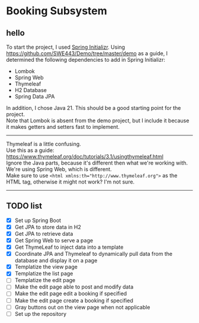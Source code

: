 # Booking Subsystem

## hello

To start the project, I used [Spring Initializr](https://start.spring.io/index.html).
Using https://github.com/SWE443/Demo/tree/master/demo as a guide, I determined the following dependencies to add in Spring Initializr:
- Lombok  
- Spring Web  
- Thymeleaf  
- H2 Database  
- Spring Data JPA  

In addition, I chose Java 21. This should be a good starting point for the project.  
Note that Lombok is absent from the demo project, but I include it because it makes getters and setters fast to implement.

---

Thymeleaf is a little confusing.  
Use this as a guide: https://www.thymeleaf.org/doc/tutorials/3.1/usingthymeleaf.html  
Ignore the Java parts, because it's different then what we're working with. We're using Spring Web, which is different.  
Make sure to use `<html xmlns:th="http://www.thymeleaf.org">` as the HTML tag, otherwise it might not work? I'm not sure.


---

## TODO list

- [x] Set up Spring Boot
- [x] Get JPA to store data in H2
- [x] Get JPA to retrieve data
- [x] Get Spring Web to serve a page
- [x] Get ThymeLeaf to inject data into a template
- [x] Coordinate JPA and Thymeleaf to dynamically pull data from the database and display it on a page
- [x] Templatize the view page
- [x] Templatize the list page
- [ ] Templatize the edit page
- [ ] Make the edit page able to post and modify data
- [ ] Make the edit page edit a booking if specified
- [ ] Make the edit page create a booking if specified
- [ ] Gray buttons out on the view page when not applicable
- [ ] Set up the repository